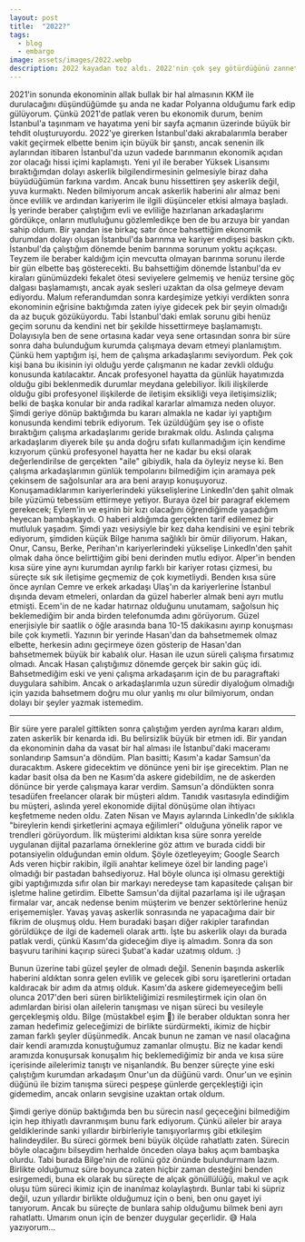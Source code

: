 ```yaml
---
layout: post
title:  "2022?"
tags:
  - blog
  - embargo
image: assets/images/2022.webp
description: 2022 kayadan toz aldı. 2022'nin çok şey götürdüğünü zannettiğim anlar olsa da yılın sonunda hiç de öyle olmadığını görmüş oldum. Geçtiğimiz yıl bir şeyler götürmüş olabilir, ancak yerine koyamayacağım pek çok şey kattı.
---
```

2021'in sonunda ekonominin allak bullak bir hal almasının KKM ile durulacağını düşündüğümde şu anda ne kadar Polyanna olduğumu fark edip gülüyorum. Çünkü 2021'de patlak veren bu ekonomik durum, benim İstanbul'a taşınmam ve hayatıma yeni bir sayfa açmanın üzerinde büyük bir tehdit oluşturuyordu. 2022'ye girerken İstanbul'daki akrabalarımla beraber vakit geçirmek elbette benim için büyük bir şanstı, ancak senenin ilk aylarından itibaren İstanbul'da uzun vadede barınmanın ekonomik açıdan zor olacağı hissi içimi kaplamıştı. Yeni yıl ile beraber Yüksek Lisansımı bıraktığımdan dolayı askerlik bilgilendirmesinin gelmesiyle biraz daha büyüdüğümün farkına vardım. Ancak bunu hissettiren şey askerlik değil, yuva kurmaktı. Neden bilmiyorum ancak askerlik haberini alır almaz beni önce evlilik ve ardından kariyerim ile ilgili düşünceler etkisi almaya başladı. İş yerinde beraber çalıştığım evli ve evliliğe hazırlanan arkadaşlarımı gördükçe, onların mutluluğunu gözlemledikçe ben de bu arzuya bir yandan sahip oldum. Bir yandan ise birkaç satır  önce bahsettiğim ekonomik durumdan dolayı oluşan İstanbul'da barınma ve kariyer endişesi baskın çıktı.
İstanbul'da çalıştığım dönemde benim barınma sorunum yoktu açıkçası. Teyzem ile beraber kaldığım için mevcutta olmayan barınma sorunu ilerde bir gün elbette baş gösterecekti. Bu bahsettiğim dönemde İstanbul'da ev kiraları günümüzdeki fekalet ötesi seviyelere gelmemiş ve henüz tersine göç dalgası başlamamıştı, ancak ayak sesleri uzaktan da olsa gelmeye devam ediyordu. Malum referandumdan sonra kardeşimize yetkiyi verdikten sonra ekonominin eğrisine baktığımda zaten iyiye gidecek pek bir şeyin olmadığı da az buçuk gözüküyordu. Tabi İstanbul'daki emlak sorunu gibi henüz geçim sorunu da kendini net bir şekilde hissettirmeye başlamamıştı. Dolayısıyla ben de sene ortasına kadar veya sene ortasından sonra bir süre sonra daha bulunduğum kurumda çalışmaya devam etmeyi planlamıştım. Çünkü hem yaptığım işi, hem de çalışma arkadaşlarımı seviyordum. Pek çok kişi bana bu ikisinin iyi olduğu yerde çalışmanın ne kadar zevkli olduğu konusunda katılacaktır. Ancak profesyonel hayatta da günlük hayatımızda olduğu gibi beklenmedik durumlar meydana gelebiliyor. İkili ilişkilerde olduğu gibi profesyonel ilişkilerde de iletişim eksikliği veya iletişimsizlik; belki de başka konular bir anda radikal kararlar almamıza neden oluyor. Şimdi geriye dönüp baktığımda bu kararı almakla ne kadar iyi yaptığım konusunda kendimi tebrik ediyorum. Tek üzüldüğüm şey ise o ofiste bıraktığım çalışma arkadaşlarımı geride bırakmak oldu. Aslında çalışma arkadaşlarım diyerek bile şu anda doğru sıfatı kullanmadığım için kendime kızıyorum çünkü profesyonel hayatta her ne kadar bu eksi olarak değerlendirilse de gerçekten "aile" gibiydik, hala da öyleyiz neyse ki. Ben çalışma arkadaşlarımın günlük tempolarını bilmediğim için aramaya pek çekinsem de sağolsunlar ara ara beni arayıp konuşuyoruz. Konuşamadıklarımın kariyerlerindeki yükselişlerine LinkedIn'den şahit olmak bile yüzümü tebessüm ettirmeye yetiyor.
Buraya özel bir paragraf eklemem gerekecek; Eylem'in ve eşinin bir kızı olacağını öğrendiğimde yaşadığım heyecan bambaşkaydı. O haberi aldığımda gerçekten tarif edilemez bir mutluluk yaşadım. Şimdi yazı vesiysiyle bir kez daha kendisini ve eşini tebrik ediyorum, şimdiden küçük Bilge hanıma sağlıklı bir ömür diliyorum. Hakan, Onur, Cansu, Berke, Perihan'ın kariyerlerindeki yükselişe LinkedIn'den şahit olmak daha önce belirttiğim gibi beni derinden mutlu ediyor. Alper'in benden kısa süre yine aynı kurumdan ayrılıp farklı bir kariyer rotası çizmesi, bu süreçte sık sık iletişime geçmemiz de çok kıymetliydi. Benden kısa süre önce ayrılan Cemre ve erkek arkadaşı Ulaş'ın da kariyerlerine İstanbul dışında devam etmeleri, onlardan da güzel haberler almak beni ayrı mutlu etmişti. Ecem'in de ne kadar hatırnaz olduğunu unutamam, sağolsun hiç beklemediğim bir anda birden telefonumda adını görüyorum. Güzel enerjisiyle bir saatlik o öğle arasında bana 10-15 dakikasını ayırıp konuşması bile çok kıymetli. Yazının bir yerinde Hasan'dan da bahsetmemek olmaz elbette, herkesin adını geçirmeye özen gösterip de Hasan'dan bahsetmemek büyük bir kabalık olur. Hasan ile uzun süreli çalışma fırsatımız olmadı. Ancak Hasan çalıştığımız dönemde gerçek bir sakin güç idi. Bahsetmediğim eski ve yeni çalışma arkadaşarım için de bu paragraftaki duygulara sahibim. Ancak o arkadaşlarımla uzun süredir diyaloğum olmadığı için yazıda bahsetmem doğru mu olur yanlış mı olur bilmiyorum, ondan dolayı bir şeyler yazmak istemedim.

___

Bir süre yere paralel gittikten sonra çalıştığım yerden ayrılma kararı aldım, zaten askerlik bir kenarda idi. Bu belirsizlik büyük bir etmen idi. Bir yandan da ekonominin daha da vasat bir hal alması ile İstanbul'daki maceramı sonlandırıp Samsun'a döndüm. Plan basitti; Kasım'a kadar Samsun'da duracaktım. Askere gidecektim ve dönünce yeni bir işe girecektim. Plan ne kadar basit olsa da ben ne Kasım'da askere gidebildim, ne de askerden dönünce bir yerde çalışmaya karar verdim. Samsun'a döndükten sonra tesadüfen freelancer olarak bir müşteri aldım. Tanıdık vasıtasıyla edindiğim bu müşteri, aslında yerel ekonomide dijital dönüşüme olan ihtiyacı keşfetmeme neden oldu. Zaten Nisan ve Mayıs aylarında LinkedIn'de sıklıkla "bireylerin kendi şirketlerini açmaya eğilimleri" olduğuna yönelik rapor ve trendleri görüyordum. İlk müşterimi aldıktan kısa süre sonra yerelde uygulanan dijital pazarlama örneklerine göz attım ve burada ciddi bir potansiyelin olduğundan emin oldum. Şöyle özetleyeyim; Google Search Ads veren hiçbir rakibin, ilgili anahtar kelimeye özel bir landing page'i olmadığı bir pastadan bahsediyoruz. Hal böyle olunca işi olmasu gerektiği gibi yaptığımızda sıfır olan bir markayı neredeyse tam kapasitede çalışan bir işletme haline getirdim. Elbette Samsun'da dijital pazarlama işi ile uğraşan firmalar var, ancak nedense benim müşterim ve benzer sektörlerine henüz erişememişler. Yavaş yavaş askerlik sonrasında ne yapacağıma dair bir fikrim de oluşmuş oldu. Hem buradaki başarı diğer rakipler tarafından görüldükçe de ilgi de kademeli olarak arttı. İşte bu askerlik olayı da burada patlak verdi, çünkü Kasım'da gideceğim diye iş almadım. Sonra da son başvuru tarihini kaçırıp süreci Şubat'a kadar uzatmış oldum. :)

Bunun üzerine tabi güzel şeyler de olmadı değil. Senenin başında askerlik haberini aldıktan sonra gelen evlilik ve gelecek gibi soru işaretlerini ortadan kaldıracak bir adım da atmış olduk. Kasım'da askere gidemeyeceğim belli olunca 2017'den beri süren birlikteliğimizi resmileştirmek için olan ön adımlardan birisi olan ailelerin tanışması ve nişan süreci bu vesileyle gerçekleşmiş oldu. Bilge (müstakbel eşim 🙂) ile beraber olduktan sonra her zaman hedefimiz geleceğimizi de birlikte sürdürmekti, ikimiz de hiçbir zaman farklı şeyler düşünmedik. Ancak bunun ne zaman ve nasıl olacağına dair kendi aramızda konuştuğumuz zamanlar olmuştu. Biz ne kadar kendi aramızda konuşursak konuşalım hiç beklemediğimiz bir anda ve kısa süre içerisinde ailelerimiz tanıştı ve nişanlandık. Bu benzer süreçte yine eski çalıştığım kurumdan arkadaşım Onur'un da düğünü vardı. Onur'un ve eşinin düğünü ile bizim tanışma süreci peşpeşe günlerde gerçekleştiği için gidemedim, ancak onların sevgisine uzaktan ortak oldum.

Şimdi geriye dönüp baktığımda ben bu sürecin nasıl geçeceğini bilmediğim için hep ithiyatlı davranmışım bunu fark ediyorum. Çünkü aileler bir araya geldiklerinde sanki yıllardır birbirleriyle tanışıyorlarmış gibi etkileşim halindeydiler. Bu süreci görmek beni büyük ölçüde rahatlattı zaten. Sürecin böyle olacağını bilseydim herhalde önceden olaya bakış açım bambaşka olurdu. Tabi burada Bilge'nin de rolünü göz önünde bulundurmam lazım. Birlikte olduğumuz süre boyunca zaten hiçbir zaman desteğini benden esirgemedi, buna ek olarak bu süreçte de alçak gönüllülüğü, makul ve açık oluşu tüm süreci ikimiz için de inanılmaz kolaylaştırdı. Bunlar tabi ki süpriz değil, uzun yıllardır birlikte olduğumuz için o beni, ben onu gayet iyi tanıyorum. Ancak bu süreçte de bunlara sahip olduğumu bilmek beni ayrı rahatlattı. Umarım onun için de benzer duygular geçerlidir. 😅
Hala yazıyorum...
